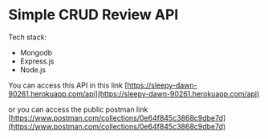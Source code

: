 # Simple CRUD Review API

Tech stack:
- Mongodb
- Express.js
- Node.js

You can access this API in this link [https://sleepy-dawn-90261.herokuapp.com/api](https://sleepy-dawn-90261.herokuapp.com/api)

or you can access the public postman link 
[https://www.postman.com/collections/0e64f845c3868c9dbe7d](https://www.postman.com/collections/0e64f845c3868c9dbe7d)
